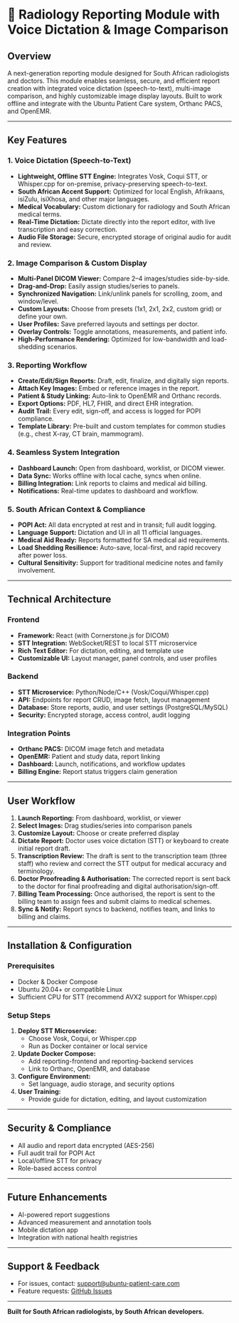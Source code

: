 # 📝 Radiology Reporting Module with Voice Dictation & Image Comparison

## Overview
A next-generation reporting module designed for South African radiologists and doctors. This module enables seamless, secure, and efficient report creation with integrated voice dictation (speech-to-text), multi-image comparison, and highly customizable image display layouts. Built to work offline and integrate with the Ubuntu Patient Care system, Orthanc PACS, and OpenEMR.

---

## Key Features

### 1. Voice Dictation (Speech-to-Text)
- **Lightweight, Offline STT Engine:** Integrates Vosk, Coqui STT, or Whisper.cpp for on-premise, privacy-preserving speech-to-text.
- **South African Accent Support:** Optimized for local English, Afrikaans, isiZulu, isiXhosa, and other major languages.
- **Medical Vocabulary:** Custom dictionary for radiology and South African medical terms.
- **Real-Time Dictation:** Dictate directly into the report editor, with live transcription and easy correction.
- **Audio File Storage:** Secure, encrypted storage of original audio for audit and review.

### 2. Image Comparison & Custom Display
- **Multi-Panel DICOM Viewer:** Compare 2–4 images/studies side-by-side.
- **Drag-and-Drop:** Easily assign studies/series to panels.
- **Synchronized Navigation:** Link/unlink panels for scrolling, zoom, and window/level.
- **Custom Layouts:** Choose from presets (1x1, 2x1, 2x2, custom grid) or define your own.
- **User Profiles:** Save preferred layouts and settings per doctor.
- **Overlay Controls:** Toggle annotations, measurements, and patient info.
- **High-Performance Rendering:** Optimized for low-bandwidth and load-shedding scenarios.

### 3. Reporting Workflow
- **Create/Edit/Sign Reports:** Draft, edit, finalize, and digitally sign reports.
- **Attach Key Images:** Embed or reference images in the report.
- **Patient & Study Linking:** Auto-link to OpenEMR and Orthanc records.
- **Export Options:** PDF, HL7, FHIR, and direct EHR integration.
- **Audit Trail:** Every edit, sign-off, and access is logged for POPI compliance.
- **Template Library:** Pre-built and custom templates for common studies (e.g., chest X-ray, CT brain, mammogram).

### 4. Seamless System Integration
- **Dashboard Launch:** Open from dashboard, worklist, or DICOM viewer.
- **Data Sync:** Works offline with local cache, syncs when online.
- **Billing Integration:** Link reports to claims and medical aid billing.
- **Notifications:** Real-time updates to dashboard and workflow.

### 5. South African Context & Compliance
- **POPI Act:** All data encrypted at rest and in transit; full audit logging.
- **Language Support:** Dictation and UI in all 11 official languages.
- **Medical Aid Ready:** Reports formatted for SA medical aid requirements.
- **Load Shedding Resilience:** Auto-save, local-first, and rapid recovery after power loss.
- **Cultural Sensitivity:** Support for traditional medicine notes and family involvement.

---

## Technical Architecture

### Frontend
- **Framework:** React (with Cornerstone.js for DICOM)
- **STT Integration:** WebSocket/REST to local STT microservice
- **Rich Text Editor:** For dictation, editing, and template use
- **Customizable UI:** Layout manager, panel controls, and user profiles

### Backend
- **STT Microservice:** Python/Node/C++ (Vosk/Coqui/Whisper.cpp)
- **API:** Endpoints for report CRUD, image fetch, layout management
- **Database:** Store reports, audio, and user settings (PostgreSQL/MySQL)
- **Security:** Encrypted storage, access control, audit logging

### Integration Points
- **Orthanc PACS:** DICOM image fetch and metadata
- **OpenEMR:** Patient and study data, report linking
- **Dashboard:** Launch, notifications, and workflow updates
- **Billing Engine:** Report status triggers claim generation

---


## User Workflow
1. **Launch Reporting:** From dashboard, worklist, or viewer
2. **Select Images:** Drag studies/series into comparison panels
3. **Customize Layout:** Choose or create preferred display
4. **Dictate Report:** Doctor uses voice dictation (STT) or keyboard to create initial report draft.
5. **Transcription Review:** The draft is sent to the transcription team (three staff) who review and correct the STT output for medical accuracy and terminology.
6. **Doctor Proofreading & Authorisation:** The corrected report is sent back to the doctor for final proofreading and digital authorisation/sign-off.
7. **Billing Team Processing:** Once authorised, the report is sent to the billing team to assign fees and submit claims to medical schemes.
8. **Sync & Notify:** Report syncs to backend, notifies team, and links to billing and claims.

---

## Installation & Configuration

### Prerequisites
- Docker & Docker Compose
- Ubuntu 20.04+ or compatible Linux
- Sufficient CPU for STT (recommend AVX2 support for Whisper.cpp)

### Setup Steps
1. **Deploy STT Microservice:**
   - Choose Vosk, Coqui, or Whisper.cpp
   - Run as Docker container or local service
2. **Update Docker Compose:**
   - Add reporting-frontend and reporting-backend services
   - Link to Orthanc, OpenEMR, and database
3. **Configure Environment:**
   - Set language, audio storage, and security options
4. **User Training:**
   - Provide guide for dictation, editing, and layout customization

---

## Security & Compliance
- All audio and report data encrypted (AES-256)
- Full audit trail for POPI Act
- Local/offline STT for privacy
- Role-based access control

---

## Future Enhancements
- AI-powered report suggestions
- Advanced measurement and annotation tools
- Mobile dictation app
- Integration with national health registries

---

## Support & Feedback
- For issues, contact: [support@ubuntu-patient-care.com](mailto:support@ubuntu-patient-care.com)
- Feature requests: [GitHub Issues](https://github.com/Jobeer1/Ubuntu-Patient-Care/issues)

---

**Built for South African radiologists, by South African developers.**
